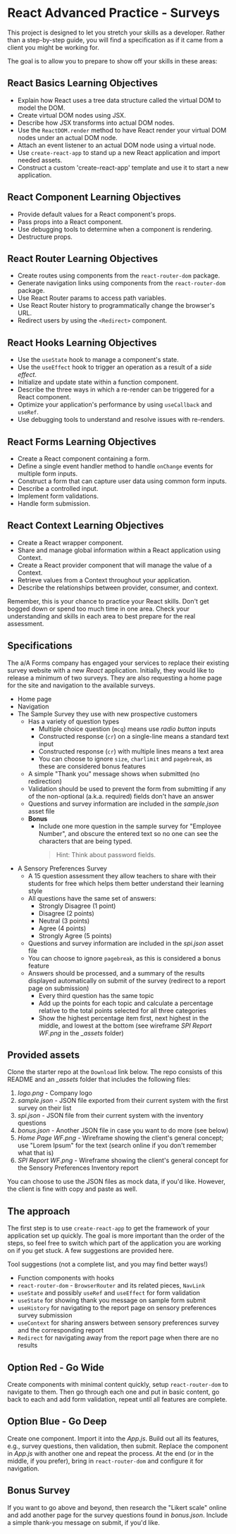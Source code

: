 # React Advanced Practice - Surveys

This project is designed to let you stretch your skills as a developer. Rather
than a step-by-step guide, you will find a specification as if it came from a
client you might be working for.

The goal is to allow you to prepare to show off your skills in these areas:

## React Basics Learning Objectives

* Explain how React uses a tree data structure called the virtual DOM to model
  the DOM.
* Create virtual DOM nodes using JSX.
* Describe how JSX transforms into actual DOM nodes.
* Use the `ReactDOM.render` method to have React render your virtual DOM nodes
  under an actual DOM node.
* Attach an event listener to an actual DOM node using a virtual node.
* Use `create-react-app` to stand up a new React application and import needed
  assets.
* Construct a custom 'create-react-app' template and use it to start a new
  application.

## React Component Learning Objectives

* Provide default values for a React component's props.
* Pass props into a React component.
* Use debugging tools to determine when a component is rendering.
* Destructure props.

## React Router Learning Objectives

* Create routes using components from the `react-router-dom` package.
* Generate navigation links using components from the `react-router-dom`
  package.
* Use React Router params to access path variables.
* Use React Router history to programmatically change the browser's URL.
* Redirect users by using the `<Redirect>` component.

## React Hooks Learning Objectives

* Use the `useState` hook to manage a component's state.
* Use the `useEffect` hook to trigger an operation as a result of a _side
  effect_.
* Initialize and update state within a function component.
* Describe the three ways in which a re-render can be triggered for a React
  component.
* Optimize your application's performance by using `useCallback` and `useRef`.
* Use debugging tools to understand and resolve issues with re-renders.

## React Forms Learning Objectives

* Create a React component containing a form.
* Define a single event handler method to handle `onChange` events for multiple
  form inputs.
* Construct a form that can capture user data using common form inputs.
* Describe a controlled input.
* Implement form validations.
* Handle form submission.

## React Context Learning Objectives

* Create a React wrapper component.
* Share and manage global information within a React application using Context.
* Create a React provider component that will manage the value of a Context.
* Retrieve values from a Context throughout your application.
* Describe the relationships between provider, consumer, and context.

Remember, this is your chance to practice your React skills. Don't get bogged
down or spend too much time in one area. Check your understanding and skills in
each area to best prepare for the real assessment.

## Specifications

The a/A Forms company has engaged your services to replace their existing survey
website with a new *React* application. Initially, they would like to release a
minimum of two surveys. They are also requesting a home page for the site and
navigation to the available surveys.

* Home page
* Navigation
* The Sample Survey they use with new prospective customers
  * Has a variety of question types
    * Multiple choice question (`mcq`) means use *radio button* inputs
    * Constructed response (`cr`) on a single-line means a standard text input
    * Constructed response (`cr`) with multiple lines means a text area
    * You can choose to ignore `size`, `charlimit` and `pagebreak`, as these
      are considered bonus features
  * A simple "Thank you" message shows when submitted (no redirection)
  * Validation should be used to prevent the form from submitting if any of the
    non-optional (a.k.a. required) fields don't have an answer
  * Questions and survey information are included in the _sample.json_ asset
    file
  * **Bonus**
    * Include one more question in the sample survey for "Employee Number", and
      obscure the entered text so no one can see the characters that are being
      typed.
      > Hint: Think about password fields.
* A Sensory Preferences Survey
  * A 15 question assessment they allow teachers to share with their students
    for free which helps them better understand their learning style
  * All questions have the same set of answers:
    * Strongly Disagree (1 point)
    * Disagree (2 points)
    * Neutral (3 points)
    * Agree (4 points)
    * Strongly Agree (5 points)
  * Questions and survey information are included in the _spi.json_ asset file
  * You can choose to ignore `pagebreak`, as this is considered a bonus feature
  * Answers should be processed, and a summary of the results displayed
    automatically on submit of the survey (redirect to a report page on
    submission)
    * Every third question has the same topic
    * Add up the points for each topic and calculate a percentage relative to
      the total points selected for all three categories
    * Show the highest percentage item first, next highest in the middle, and
      lowest at the bottom (see wireframe _SPI Report WF.png_ in the _\_assets_
      folder)

## Provided assets

Clone the starter repo at the `Download` link below. The repo consists of this
README and an _\_assets_ folder that includes the following files:

1) _logo.png_ - Company logo
2) _sample.json_ - JSON file exported from their current system with the first
   survey on their list
3) _spi.json_ - JSON file from their current system with the inventory questions
4) _bonus.json_ - Another JSON file in case you want to do more (see below)
5) _Home Page WF.png_ - Wireframe showing the client's general concept; use
   "Lorem Ipsum" for the text (search online if you don't remember what that is)
6) _SPI Report WF.png_ - Wireframe showing the client's general concept for the
   Sensory Preferences Inventory report

You can choose to use the JSON files as mock data, if you'd like.
However, the client is fine with copy and paste as well.

## The approach

The first step is to use `create-react-app` to get the framework of your
application set up quickly. The goal is more important than the order of the
steps, so feel free to switch which part of the application you are working on
if you get stuck. A few suggestions are provided here.

Tool suggestions (not a complete list, and you may find better ways!)

* Function components with hooks
* `react-router-dom` - `BrowserRouter` and its related pieces, `NavLink`
* `useState` and possibly `useRef` and `useEffect` for form validation
* `useState` for showing thank you message on sample form submit
* `useHistory` for navigating to the report page on sensory preferences survey
  submission
* `useContext` for sharing answers between sensory preferences survey and
  the corresponding report
* `Redirect` for navigating away from the report page when there are no results

## Option Red - Go Wide

Create components with minimal content quickly, setup `react-router-dom` to
navigate to them. Then go through each one and put in basic content, go back
to each and add form validation, repeat until all features are complete.

## Option Blue - Go Deep

Create one component. Import it into the _App.js_. Build out all its features,
e.g., survey questions, then validation, then submit. Replace the component in
_App.js_ with another one and repeat the process. At the end (or in the middle,
if you prefer), bring in `react-router-dom` and configure it for navigation.

## Bonus Survey

If you want to go above and beyond, then research the "Likert scale" online and
add another page for the survey questions found in _bonus.json_. Include a
simple thank-you message on submit, if you'd like.

